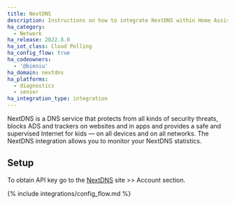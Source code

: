 ```yaml
---
title: NextDNS
description: Instructions on how to integrate NextDNS within Home Assistant.
ha_category:
  - Network
ha_release: 2022.8.0
ha_iot_class: Cloud Polling
ha_config_flow: true
ha_codeowners:
  - '@bieniu'
ha_domain: nextdns
ha_platforms:
  - diagnostics
  - sensor
ha_integration_type: integration
---
```


NextDNS is a DNS service that protects from all kinds of security threats, blocks ADS and trackers on websites and in apps and provides a safe and supervised Internet for kids — on all devices and on all networks. The NextDNS integration allows you to monitor your NextDNS statistics.

## Setup

To obtain API key go to the [NextDNS](https://nextdns.io/) site >> Account section.

{% include integrations/config_flow.md %}
